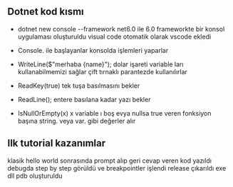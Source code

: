 ## Dotnet kod kısmı

- dotnet new console --framework net6.0 ile 6.0 frameworkte bir konsol uygulaması oluşturuldu visual code otomatik olarak vscode ekledi


- Console. ile başlayanlar konsolda işlemleri yaparlar
- WriteLine($"merhaba {name}"); dolar işareti variable ları kullanabilmemizi sağlar çift tırnaklı parantezde kullanılırlar
- ReadKey(true) tek tuşa basılmasını bekler
- ReadLine(); entere basılana kadar yazı bekler
- IsNullOrEmpty(x) x variable ı boş evya nullsa true veren fonksiyon başına string. veya var. gibi değerler alır




## Ilk tutorial kazanımlar

klasik hello world sonrasında prompt alıp geri cevap veren kod yazıldı debugda step by step görüldü ve breakpointler işlendi release çıkarıldı exe dll pdb oluşturuldu